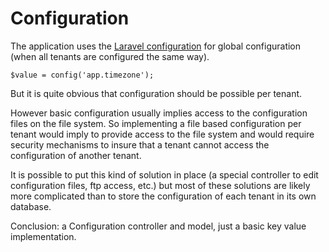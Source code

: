 # Configuration

The application uses the [Laravel configuration](https://laravel.com/docs/8.x/configuration) for global configuration (when all tenants are configured the same way).

    $value = config('app.timezone');
    
But it is quite obvious that configuration should be possible per tenant.

However basic configuration usually implies access to the configuration files on the file system. So implementing a file based configuration per tenant would imply to provide access to the file system and would require security mechanisms to insure that a tenant cannot access the configuration of another tenant.

It is possible to put this kind of solution in place (a special controller to edit configuration files, ftp access, etc.) but most of these solutions are likely more complicated than to store the configuration of each tenant in its own database.

Conclusion:  a Configuration controller and model, just a basic key value implementation.
